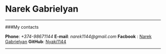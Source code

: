 # Narek Gabrielyan

---

###My contacts

**Phone**: _+374-98671144_
**E-mail**: _narek1144@gmail.com_
**Facbook** : [Narek Gabrielyan](https://www.facebook.com/narek.sirunyan.3)
**GitHub**: [Nyaki1144](https://github.com/Nyaki1144)

---
